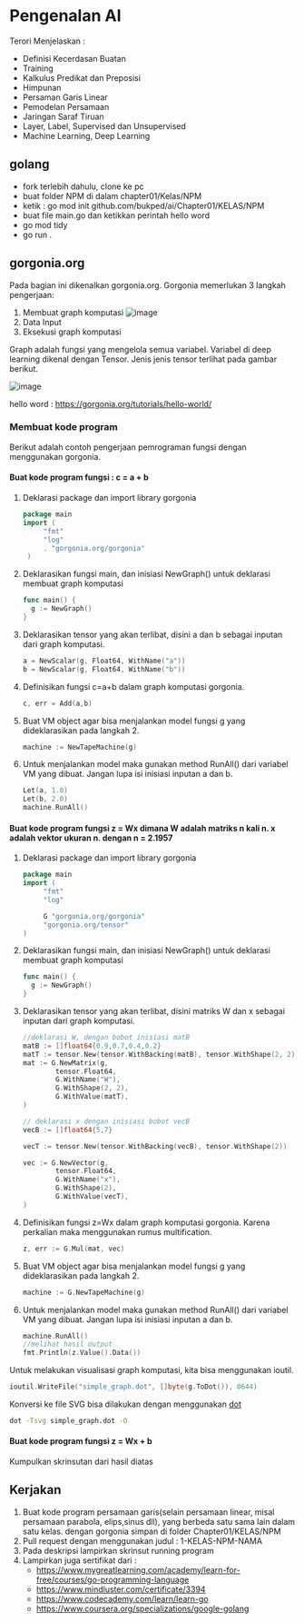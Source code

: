 # Pengenalan AI

Terori Menjelaskan :
* Definisi Kecerdasan Buatan
* Training
* Kalkulus Predikat dan Preposisi
* Himpunan
* Persaman Garis Linear
* Pemodelan Persamaan
* Jaringan Saraf Tiruan
* Layer, Label, Supervised dan Unsupervised
* Machine Learning, Deep Learning

## golang

* fork terlebih dahulu, clone ke pc
* buat folder NPM di dalam chapter01/Kelas/NPM
* ketik : go mod init github.com/bukped/ai/Chapter01/KELAS/NPM
* buat file main.go dan ketikkan perintah hello word
* go mod tidy
* go run .

## gorgonia.org

Pada bagian ini dikenalkan gorgonia.org. Gorgonia memerlukan 3 langkah pengerjaan:
1. Membuat graph komputasi
   ![image](https://user-images.githubusercontent.com/11188109/221063539-122804b2-96a8-49b4-adf8-d6c28e53fcf5.png)
2. Data Input
3. Eksekusi graph komputasi

Graph adalah fungsi yang mengelola semua variabel. Variabel di deep learning dikenal dengan Tensor. Jenis jenis tensor terlihat pada gambar berikut.

![image](https://user-images.githubusercontent.com/11188109/221063068-f3b97fe7-8482-4001-b072-5abf494ea7e9.png)

hello word : https://gorgonia.org/tutorials/hello-world/

### Membuat kode program

Berikut adalah contoh pengerjaan pemrograman fungsi dengan menggunakan gorgonia.

#### Buat kode program fungsi : c = a + b

1. Deklarasi package dan import library gorgonia
   ```go
   package main
   import (
        "fmt"
        "log"
        . "gorgonia.org/gorgonia"
    )
   ```
2. Deklarasikan fungsi main, dan inisiasi NewGraph() untuk deklarasi membuat graph komputasi
   ```go
   func main() {
     g := NewGraph()
   }
   ```
3. Deklarasikan tensor yang akan terlibat, disini a dan b sebagai inputan dari graph komputasi.
   ```go
   a = NewScalar(g, Float64, WithName("a"))
   b = NewScalar(g, Float64, WithName("b"))
   ```
4. Definisikan fungsi c=a+b dalam graph komputasi gorgonia.
   ```go
   c, err = Add(a,b)
   ```
5. Buat VM object agar bisa menjalankan model fungsi g yang dideklarasikan pada langkah 2.
   ```go
   machine := NewTapeMachine(g)
   ```
6. Untuk menjalankan model maka gunakan method RunAll() dari variabel VM yang dibuat. Jangan lupa isi inisiasi inputan a dan b.
   ```go
   Let(a, 1.0)
   Let(b, 2.0)
   machine.RunAll()
   ```

#### Buat kode program fungsi z = Wx dimana W adalah matriks n kali n. x adalah vektor ukuran n. dengan n = 2.1957

1. Deklarasi package dan import library gorgonia
   ```go
   package main
   import (
        "fmt"
        "log"

        G "gorgonia.org/gorgonia"
        "gorgonia.org/tensor"
   )
   ```
2. Deklarasikan fungsi main, dan inisiasi NewGraph() untuk deklarasi membuat graph komputasi
   ```go
   func main() {
     g := NewGraph()
   }
   ```
3. Deklarasikan tensor yang akan terlibat, disini matriks W dan x sebagai inputan dari graph komputasi.
   ```go
   //deklarasi W, dengan bobot inisiasi matB
   matB := []float64{0.9,0.7,0.4,0.2}
   matT := tensor.New(tensor.WithBacking(matB), tensor.WithShape(2, 2))
   mat := G.NewMatrix(g,
           tensor.Float64,
           G.WithName("W"),
           G.WithShape(2, 2),
           G.WithValue(matT),
   )
   
   // deklarasi x dengan inisiasi bobot vecB
   vecB := []float64{5,7}

   vecT := tensor.New(tensor.WithBacking(vecB), tensor.WithShape(2))

   vec := G.NewVector(g,
           tensor.Float64,
           G.WithName("x"),
           G.WithShape(2),
           G.WithValue(vecT),
   )
   ```
4. Definisikan fungsi z=Wx dalam graph komputasi gorgonia. Karena perkalian maka menggunakan rumus multification.
   ```go
   z, err := G.Mul(mat, vec)
   ```
5. Buat VM object agar bisa menjalankan model fungsi g yang dideklarasikan pada langkah 2.
   ```go
   machine := G.NewTapeMachine(g)
   ```
6. Untuk menjalankan model maka gunakan method RunAll() dari variabel VM yang dibuat. Jangan lupa isi inisiasi inputan a dan b.
   ```go
   machine.RunAll()
   //melihat hasil output
   fmt.Println(z.Value().Data())
   ```
   
Untuk melakukan visualisasi graph komputasi, kita bisa menggunakan ioutil.
```go
ioutil.WriteFile("simple_graph.dot", []byte(g.ToDot()), 0644)
```

Konversi ke file SVG bisa dilakukan dengan menggunakan [dot](https://www.mankier.com/1/dot)
```sh
dot -Tsvg simple_graph.dot -O
```

#### Buat kode program fungsi z = Wx + b

Kumpulkan skrinsutan dari hasil diatas

## Kerjakan
1. Buat kode program persamaan garis(selain persamaan linear, misal persamaan parabola, elips,sinus dll), yang berbeda satu sama lain dalam satu kelas. dengan gorgonia simpan di folder Chapter01/KELAS/NPM
2. Pull request dengan menggunakan judul : 1-KELAS-NPM-NAMA
3. Pada deskripsi lampirkan skrinsut running program
4. Lampirkan juga sertifikat dari :
   * https://www.mygreatlearning.com/academy/learn-for-free/courses/go-programming-language
   * https://www.mindluster.com/certificate/3394
   * https://www.codecademy.com/learn/learn-go
   * https://www.coursera.org/specializations/google-golang
